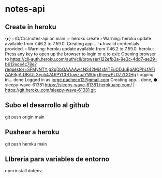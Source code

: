 # notes-api

## Create in heroku
{▸} ~/D/C/c/notes-api on main ✓ heroku create
 ›   Warning: heroku update available from 7.46.2 to 7.59.0.
Creating app... !
 ▸    Invalid credentials provided.
 ›   Warning: heroku update available from 7.46.2 to 7.59.0.
heroku: Press any key to open up the browser to login or q to exit:
Opening browser to https://cli-auth.heroku.com/auth/cli/browser/122efb3a-9e3c-4dd7-ae29-b612ece4c78e?requestor=SFMyNTY.g2gDbQAAAAw4NS42Mi4xMTEuODJuBgAIQPhLfAFiAAFRgA.DBrULXyuh474RPYCtBTuwzuaYW0qxRjevwPzDZZCOHg
Logging in... done
Logged in as jorge.pacheco12@gmail.com
Creating app... done, ⬢ sleepy-wave-61381
https://sleepy-wave-61381.herokuapp.com/ | https://git.heroku.com/sleepy-wave-61381.git


## Subo el desarrollo al github

git push origin main

## Pushear a heroku

git push heroku main

## LIbreria para variables de entorno

npm install dotenv

